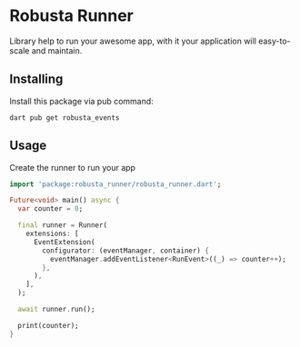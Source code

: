 Robusta Runner
==============

Library help to run your awesome app, with it your application will easy-to-scale and maintain.

Installing
----------

Install this package via pub command:

```
dart pub get robusta_events
```

Usage
-----

Create the runner to run your app

```dart
import 'package:robusta_runner/robusta_runner.dart';

Future<void> main() async {
  var counter = 0;

  final runner = Runner(
    extensions: [
      EventExtension(
        configurator: (eventManager, container) {
          eventManager.addEventListener<RunEvent>((_) => counter++);
        },
      ),
    ],
  );

  await runner.run();

  print(counter);
}
```